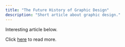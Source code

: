 ```yaml
---
title: "The Future History of Graphic Design"
description: "Short article about graphic design."
---
```


Interesting article below. 


Click <a href="http://www.printmag.com/article/the-future-history-of-graphic-design/">here</a> to read more.
